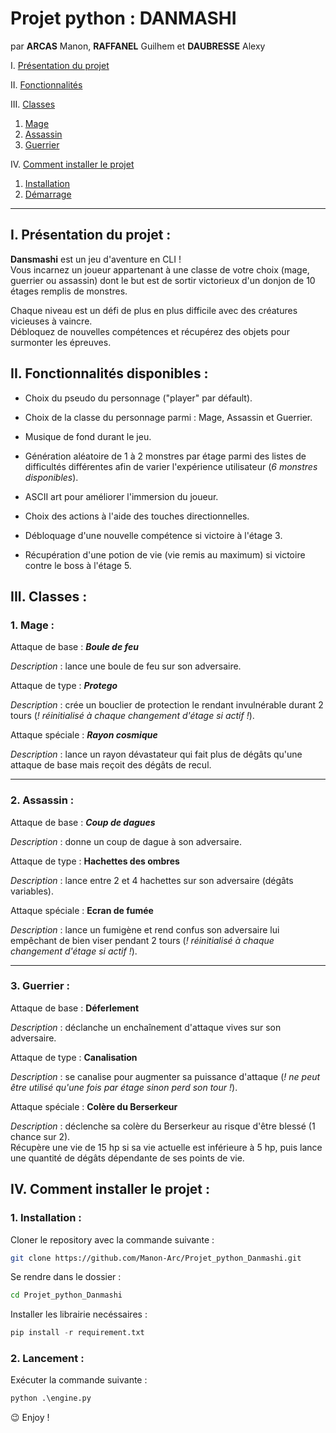 # Projet python : DANMASHI

par **ARCAS** Manon, **RAFFANEL** Guilhem et **DAUBRESSE** Alexy

I. [Présentation du projet](#i-présentation-du-projet)

II. [Fonctionnalités](#ii-fonctionnalités-disponibles)

III. [Classes](#iii-classes)
1. [Mage](#1-mage)
2. [Assassin](#2-assassin)
1. [Guerrier](#3-guerrier)

IV. [Comment installer le projet](#iv-comment-installer-le-projet)
1. [Installation](#1-installation)
2. [Démarrage](#2-lancement)

___

## I. Présentation du projet :

**Dansmashi** est un jeu d'aventure en CLI !<br>
Vous incarnez un joueur appartenant à une classe de votre choix (mage, guerrier ou assassin) dont le but est de sortir victorieux d'un donjon de 10 étages remplis de monstres. <br>

Chaque niveau est un défi de plus en plus difficile avec des créatures vicieuses à vaincre.<br>
Débloquez de nouvelles compétences et récupérez des objets pour surmonter les épreuves.

## II. Fonctionnalités disponibles :

- Choix du pseudo du personnage ("player" par défault).

- Choix de la classe du personnage parmi : Mage, Assassin et Guerrier.

- Musique de fond durant le jeu.

- Génération aléatoire de 1 à 2 monstres par étage parmi des listes de difficultés différentes afin de varier l'expérience utilisateur (*6 monstres disponibles*).

- ASCII art pour améliorer l'immersion du joueur.

- Choix des actions à l'aide des touches directionnelles.

- Débloquage d'une nouvelle compétence si victoire à l'étage 3.

- Récupération d'une potion de vie (vie remis au maximum) si victoire contre le boss à l'étage 5.

## III. Classes :

### 1. Mage :

Attaque de base : ***Boule de feu*** <br>

*Description* : lance une boule de feu sur son adversaire.

Attaque de type : ***Protego*** <br>

*Description* : crée un bouclier de protection le rendant invulnérable durant 2 tours (*! réinitialisé à chaque changement d'étage si actif !*).

Attaque spéciale : ***Rayon cosmique*** <br>

*Description* : lance un rayon dévastateur qui fait plus de dégâts qu'une attaque de base mais reçoit des dégâts de recul.

___

### 2. Assassin :

Attaque de base : ***Coup de dagues*** <br>

*Description* : donne un coup de dague à son adversaire.

Attaque de type : **Hachettes des ombres** <br>

*Description* : lance entre 2 et 4 hachettes sur son adversaire (dégâts variables).

Attaque spéciale : **Ecran de fumée** <br>

*Description* : lance un fumigène et rend confus son adversaire lui empêchant de bien viser pendant 2 tours (*! réinitialisé à chaque changement d'étage si actif !*).

___

### 3. Guerrier :

Attaque de base : **Déferlement** <br>

*Description* : déclanche un enchaînement d'attaque vives sur son adversaire.

Attaque de type : **Canalisation** <br>

*Description* : se canalise pour augmenter sa puissance d'attaque (*! ne peut être utilisé qu'une fois par étage sinon perd son tour !*).

Attaque spéciale : **Colère du Berserkeur** <br>

*Description* : déclenche sa colère du Berserkeur au risque d'être blessé (1 chance sur 2). <br> Récupère une vie de 15 hp si sa vie actuelle est inférieure à 5 hp, puis lance une quantité de dégâts dépendante de ses points de vie.

## IV. Comment installer le projet :

### 1. Installation :

Cloner le repository avec la commande suivante :
```bash
git clone https://github.com/Manon-Arc/Projet_python_Danmashi.git
```
Se rendre dans le dossier :
```bash
cd Projet_python_Danmashi
```
Installer les librairie necéssaires :
```python
pip install -r requirement.txt
```

### 2. Lancement :

Exécuter la commande suivante :
```python
python .\engine.py
```

😉 Enjoy !
